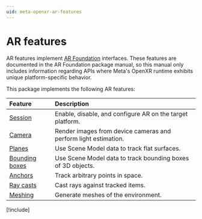 ```yaml
---
uid: meta-openxr-ar-features
---
```

# AR features

AR features implement [AR Foundation](xref:arfoundation-manual) interfaces. These features are documented in the AR Foundation package manual, so this manual only includes information regarding APIs where Meta's OpenXR runtime exhibits unique platform-specific behavior.

This package implements the following AR features:

| Feature | Description |
| :------ | :---------- |
| [Session](xref:meta-openxr-session) | Enable, disable, and configure AR on the target platform. |
| [Camera](xref:meta-openxr-camera) | Render images from device cameras and perform light estimation. |
| [Planes](xref:meta-openxr-planes) | Use Scene Model data to track flat surfaces. |
| [Bounding boxes](xref:meta-openxr-bounding-boxes) | Use Scene Model data to track bounding boxes of 3D objects. |
| [Anchors](xref:meta-openxr-anchors) | Track arbitrary points in space. |
| [Ray casts](xref:meta-openxr-raycasts) | Cast rays against tracked items. |
| [Meshing](xref:meta-openxr-meshing) | Generate meshes of the environment. |

[!include[](../snippets/arf-docs-tip.md)]
